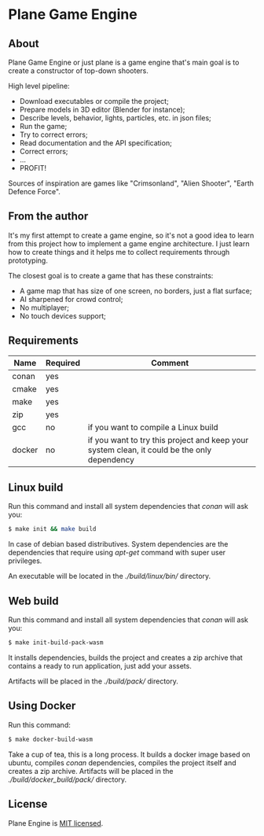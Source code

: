 # Plane Game Engine

## About

Plane Game Engine or just plane is a game engine
that's main goal is to create a constructor of
top-down shooters.

High level pipeline:

* Download executables or compile the project;
* Prepare models in 3D editor (Blender for
  instance);
* Describe levels, behavior, lights, particles,
  etc. in json files;
* Run the game;
* Try to correct errors;
* Read documentation and the API specification;
* Correct errors;
* ...
* PROFIT!

Sources of inspiration are games like
"Crimsonland", "Alien Shooter", "Earth Defence
Force".

## From the author

It's my first attempt to create a game engine, so
it's not a good idea to learn from this project
how to implement a game engine architecture. I
just learn how to create things and it helps me to
collect requirements through prototyping.

The closest goal is to create a game that has
these constraints:

* A game map that has size of one screen, no
  borders, just a flat surface;
* AI sharpened for crowd control;
* No multiplayer;
* No touch devices support;

## Requirements

| Name | Required | Comment |
| ---- | -------- | ------- |
| conan | yes | |
| cmake | yes | |
| make | yes | |
| zip | yes | |
| gcc | no | if you want to compile a Linux build |
| docker | no | if you want to try this project and keep your system clean, it could be the only dependency |


## Linux build

Run this command and install all system
dependencies that _conan_ will ask you:

```sh
$ make init && make build
```

In case of debian based distributives. System
dependencies are the dependencies that require
using _apt-get_ command with super user
privileges.

An executable will be located in the
_./build/linux/bin/_ directory.


## Web build

Run this command and install all system
dependencies that _conan_ will ask you:

```sh
$ make init-build-pack-wasm
```
It installs dependencies, builds the project and creates
a zip archive that contains a ready to run application,
just add your assets.

Artifacts will be placed in the _./build/pack/_ directory.


## Using Docker

Run this command:

```sh
$ make docker-build-wasm
```
Take a cup of tea, this is a long process. It
builds a docker image based on ubuntu, compiles
_conan_ dependencies, compiles the project itself
and creates a zip archive. Artifacts will be
placed in the _./build/docker_build/pack/_
directory.


## License

Plane Engine is [MIT licensed](./LICENSE).
